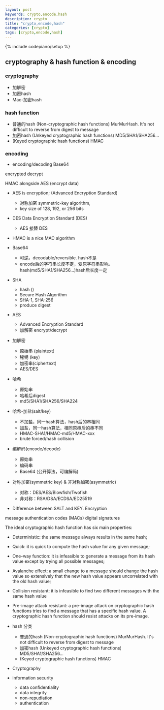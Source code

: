 ```yaml
---
layout: post
keywords: crypto,encode,hash 
description: crypto
title: "crypto,encode,hash"
categories: [crypto]
tags: [crypto,encode,hash]
---
```

{% include codepiano/setup %}

## cryptography & hash function & encoding

### cryptography

* 加解密
* 加密hash
* Mac-加密hash

### hash function

* 普通的hash (Non-cryptographic hash functions)  MurMurHash. It's not difficult to reverse from digest to message
* 加密hash (Unkeyed cryptographic hash functions)  MD5/SHA1/SHA256...
* (Keyed cryptographic hash functions)  HMAC

### encoding

* encoding/decoding  Base64

encrypted
decrypt

HMAC alongside AES (encrypt data)

* AES is encryption; (Advanced Encryption Standard)
  * 对称加密 symmetric-key algorithm,
  * key size of 128, 192, or 256 bits
* DES  Data Encryption Standard (DES)
  * AES 接替 DES


* HMAC is a nice MAC algorithm

* Base64
  * 可逆。decodable/reversible. hash不是
  * encode后的字符串长度不定，受原字符串影响。 hash(md5/SHA1/SHA256...)hash后长度一定

* SHA
   * hash ()
   * Secure Hash Algorithm 
   * SHA-1, SHA-256
   * produce digest
* AES
  * Advanced Encryption Standard
  * 加解密 encrypt/decrypt

* 加解密
    * 原始串 (plaintext)
    * 秘钥 (key)
    * 加密串(ciphertext)
    * AES/DES
* 哈希
    * 原始串
    * 哈希后digest
    * md5/SHA1/SHA256/SHA224
* 哈希-加盐(salt/key)
    * 不加盐，同一hash算法，hash后的串相同
    * 加盐，同一hash算法，相同原串后的串不同
    * HMAC-SHA1/HMAC-md5/HMAC-xxx
    * brute forced/hash collision
* 编解码(encode/decode)
    * 原始串
    * 编码串
    * Base64 (公开算法，可编解码)


* 对称加密(symmetric key) & 非对称加密(asymmetric)
   * 对称：DES/AES/Blowfish/Twofish
   * 非对称：RSA/DSA/ECDSA/ED25519

* Difference between SALT and KEY. Encryption

message authentication codes (MACs)
digital signatures

The ideal cryptographic hash function has six main properties:

* Deterministic: the same message always results in the same hash;
* Quick: it is quick to compute the hash value for any given message;
* One-way function: it is infeasible to generate a message from its hash value except by trying all possible messages;
* Avalanche effect: a small change to a message should change the hash value so extensively that the new hash value appears uncorrelated with the old hash value;
* Collision resistant: it is infeasible to find two different messages with the same hash value
* Pre-image attack resistant: a pre-image attack on cryptographic hash functions tries to find a message that has a specific hash value. A cryptographic hash function should resist attacks on its pre-image.

* hash 分类

  * 普通的hash (Non-cryptographic hash functions)  MurMurHash. It's not difficult to reverse from digest to message
  * 加密hash (Unkeyed cryptographic hash functions)  MD5/SHA1/SHA256...
  * (Keyed cryptographic hash functions)  HMAC

* Cryptography

* information security
  * data confidentiality
  * data integrity
  * non-repudiation
  * authentication
  